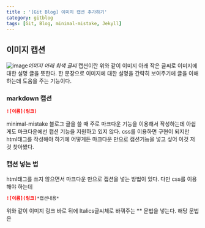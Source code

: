 ```yaml
---
title : '[Git Blog] 이미지 캡션 추가하기'
category: gitblog
tags: [Git, Blog, minimal-mistake, Jekyll]
---
```


## 이미지 캡션
![image](https://github.com/mohitto55/mohitto55.github.io/assets/154340583/4f373422-5831-4b69-8cd3-cef821f8f859)*이미지 아래 회색 글씨*
캡션이란 위와 같이 이미지 아래 작은 글씨로 이미지에 대한 설명 글을 뜻한다. 한 문장으로 이미지에 대한 설명을 간략히 보여주기에 글을 이해하는데 도움을 주는 기능이다.

### markdown 캡션
```markdown
![이름](링크)
```


minimal-mistake 블로그 글을 쓸 때 주로 마크다운 기능을 이용해서 작성하는데 아쉽게도 마크다운에선 캡션 기능을 지원하고 있지 않다. css를 이용하면 구현이 되지만 html태그를 작성해야 하기에 어떻게든 마크다운 만으로 캡션기능을 넣고 싶어 이것 저것 찾아봤다.

### 캡션 넣는 법
html태그를 쓰지 않으면서 마크다운 만으로 캡션을 넣는 방법이 있다. 다만 css를 이용해야 하는데
```markdown
![이름](링크)*캡션내용*
```
위와 같이 이미지 링크 바로 뒤에 Italics글씨체로 바꿔주는 ** 문법을 넣는다. 해당 문법은 

<div class='Reference'>
<div class='callout-header'> </div>
<p>
<a href=''></a>
</p>
</div>